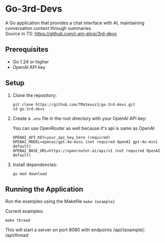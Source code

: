 # Go-3rd-Devs

A Go application that provides a chat interface with AI, maintaining conversation context through summaries. <br>
Source in TS: https://github.com/i-am-alice/3rd-devs

## Prerequisites

- Go 1.24 or higher
- OpenAI API key

## Setup

1. Clone the repository:
   ```
   git clone https://github.com/TMateusz1/go-3rd-devs.git
   cd go-3rd-devs
   ```

2. Create a `.env` file in the root directory with your OpenAI API key:

   You can use OpenRouter as well because it's api is same as OpenAI
   ```
   OPENAI_API_KEY=your_api_key_here (required)
   OPENAI_MODEL=openai/gpt-4o-mini (not required OpenAI gpt-4o-mini default)
   OPENAI_BASE_URL=https://openrouter.ai/api/v1 (not required OpenAI default)
   ```

3. Install dependencies:
   ```
   go mod download
   ```

## Running the Application

Run the examples using the Makefile ```make {example}```

Current examples:

```
make thread
```

This will start a server on port 8080 with endpoints /api/{example}: /api/thread